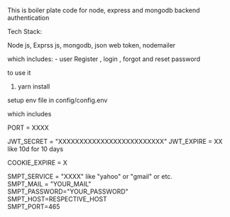 This is boiler plate code for node, express and mongodb backend authentication

Tech Stack:

Node js,
Exprss js,
mongodb,
json web token,
nodemailer

which includes: -
user Register , login , forgot and reset password

to use it

1) yarn install

setup env file in config/config.env

which includes

PORT = XXXX

JWT_SECRET = "XXXXXXXXXXXXXXXXXXXXXXXXX"
JWT_EXPIRE = XX like  10d for 10 days 

COOKIE_EXPIRE = X

SMPT_SERVICE = "XXXX" like "yahoo" or "gmail" or etc. <br />
SMPT_MAIL = "YOUR_MAIL" <br />
SMPT_PASSWORD="YOUR_PASSWORD" <br />
SMPT_HOST=RESPECTIVE_HOST <br />
SMPT_PORT=465
